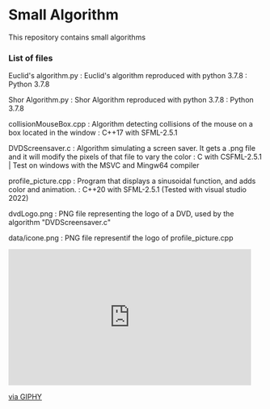 # Small Algorithm
This repository contains small algorithms

### List of files

Euclid's algorithm.py : Euclid's algorithm reproduced with python 3.7.8 : Python 3.7.8

Shor Algorithm.py : Shor Algorithm reproduced with python 3.7.8 : Python 3.7.8

collisionMouseBox.cpp : Algorithm detecting collisions of the mouse on a box located in the window : C++17 with SFML-2.5.1

DVDScreensaver.c : Algorithm simulating a screen saver. It gets a .png file and it will modify the pixels of that file to vary the color : C with CSFML-2.5.1 | Test on windows with the MSVC and Mingw64 compiler

profile_picture.cpp : Program that displays a sinusoidal function, and adds color and animation. : C++20 with SFML-2.5.1 (Tested with visual studio 2022)

dvdLogo.png : PNG file representing the logo of a DVD, used by the algorithm "DVDScreensaver.c"

data/icone.png : PNG file representif the logo of profile_picture.cpp

<iframe src="https://giphy.com/embed/swKD5ZAFaCCE0JcHu6" width="480" height="270" frameBorder="0" class="giphy-embed" allowFullScreen></iframe><p><a href="https://giphy.com/gifs/swKD5ZAFaCCE0JcHu6">via GIPHY</a></p>

